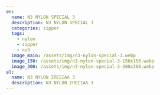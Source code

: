 ```yaml
---
en:
  name: N3 NYLON SPECIAL 3
  description: N3 NYLON SPECIAL 3
  categories: zipper
  tags:
    - nylon
    - zipper
    - no3
  image_main: /assets/img/n3-nylon-special-3.webp
  image_150: /assets/img/n3-nylon-special-3-150x150.webp
  image_300: /assets/img/n3-nylon-special-3-300x300.webp
el:
  name: N3 NYLON ΣΠΕΣΙΑΛ 3
  description: N3 NYLON ΣΠΕΣΙΑΛ 3
---
```

